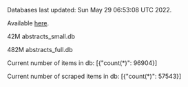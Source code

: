 Databases last updated: Sun May 29 06:53:08 UTC 2022. 

Available [here](https://github.com/cbeauhilton/ash-db/releases).


42M	abstracts_small.db

482M	abstracts_full.db

Current number of items in db:
[{"count(*)": 96904}]

Current number of scraped items in db:
[{"count(*)": 57543}]
